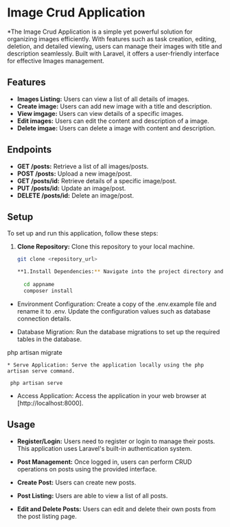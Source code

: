 # Image Crud Application

*The Image Crud Application is a simple yet powerful solution for organizing images efficiently. With features such as task creation, editing, deletion, and detailed viewing, users can manage their images with title and description  seamlessly. Built with Laravel, it offers a user-friendly interface for effective Images management.

## Features

- **Images Listing:** Users can view a list of all details of images.
- **Create image:** Users can add new image with a title and description.
- **View imgage:** Users can view details of a specific images.
- **Edit images:** Users can edit the content and description of a image.
- **Delete imgae:** Users can delete a image with content and description.

## Endpoints

- **GET /posts:** Retrieve a list of all images/posts.
- **POST /posts:** Upload a new image/post.
- **GET /posts/id:** Retrieve details of a specific image/post.
- **PUT /posts/id:** Update an image/post.
- **DELETE /posts/id:** Delete an image/post.

## Setup

To set up and run this application, follow these steps:

1. **Clone Repository:** Clone this repository to your local machine.

   ```bash
   git clone <repository_url>

   **1.Install Dependencies:** Navigate into the project directory and install the necessary dependencies using Composer.
  
     cd appname
     composer install
   ```

* Environment Configuration: Create a copy of the .env.example file and rename it to .env. Update the configuration values such as database connection details.

* Database Migration: Run the database migrations to set up the required tables in the database.
 
 php artisan migrate
 ```
* Serve Application: Serve the application locally using the php artisan serve command.

  php artisan serve
 ```
* Access Application: Access the application in your web browser at [http://localhost:8000].

## Usage

- **Register/Login:** Users need to register or login to manage their posts. This application uses Laravel's built-in authentication system.
  
- **Post Management:** Once logged in, users can perform CRUD operations on posts using the provided interface.
  
- **Create Post:** Users can create new posts.
  
- **Post Listing:** Users are able to view a list of all posts.
  
- **Edit and Delete Posts:** Users can edit and delete their own posts from the post listing page.


